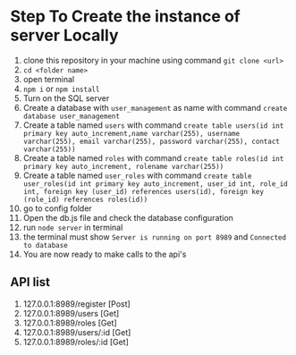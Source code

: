 # Step To Create the instance of server Locally

1. clone this repository in your machine using command `git clone <url>`
2. `cd <folder name>`
3. open terminal
4. `npm i` or `npm install`
5. Turn on the SQL server
6. Create a database with `user_management` as name with command `create database user_management`
7. Create a table named `users` with command `create table users(id int primary key auto_increment,name varchar(255), username varchar(255), email varchar(255), password varchar(255), contact varchar(255))`
8. Create a table named `roles` with command `create table roles(id int primary key auto_increment, rolename varchar(255))`
9. Create a table named `user_roles` with command `create table user_roles(id int primary key auto_increment, user_id int, role_id int, foreign key (user_id) references users(id), foreign key (role_id) references roles(id))`
10. go to config folder
11. Open the db.js file and check the database configuration
12. run `node server` in terminal
13. the terminal must show `Server is running on port 8989` and `Connected to database `
14. You are now ready to make calls to the api's

## API list

1. 127.0.0.1:8989/register [Post]
2. 127.0.0.1:8989/users [Get]
3. 127.0.0.1:8989/roles [Get]
4. 127.0.0.1:8989/users/:id [Get]
5. 127.0.0.1:8989/roles/:id [Get]
